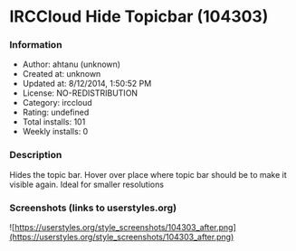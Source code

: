 # IRCCloud Hide Topicbar (104303)

### Information
- Author: ahtanu (unknown)
- Created at: unknown
- Updated at: 8/12/2014, 1:50:52 PM
- License: NO-REDISTRIBUTION
- Category: irccloud
- Rating: undefined
- Total installs: 101
- Weekly installs: 0


### Description
Hides the topic bar. Hover over place where topic bar should be to make it visible again. Ideal for smaller resolutions


### Screenshots (links to userstyles.org)
![https://userstyles.org/style_screenshots/104303_after.png](https://userstyles.org/style_screenshots/104303_after.png)


